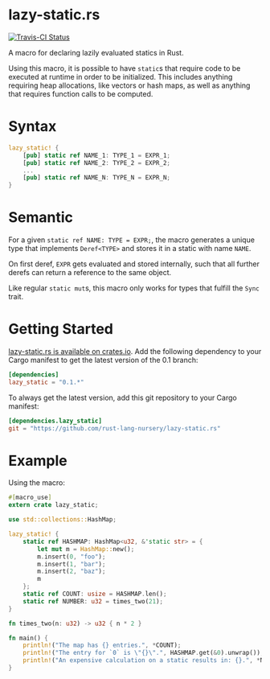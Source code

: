 lazy-static.rs
==============

[![Travis-CI Status](https://travis-ci.org/rust-lang-nursery/lazy-static.rs.svg?branch=master)](https://travis-ci.org/rust-lang-nursery/lazy-static.rs)

A macro for declaring lazily evaluated statics in Rust.

Using this macro, it is possible to have `static`s that require code to be
executed at runtime in order to be initialized.
This includes anything requiring heap allocations, like vectors or hash maps,
as well as anything that requires function calls to be computed.

# Syntax

```rust
lazy_static! {
    [pub] static ref NAME_1: TYPE_1 = EXPR_1;
    [pub] static ref NAME_2: TYPE_2 = EXPR_2;
    ...
    [pub] static ref NAME_N: TYPE_N = EXPR_N;
}
```

# Semantic

For a given `static ref NAME: TYPE = EXPR;`, the macro generates a
unique type that implements `Deref<TYPE>` and stores it in a static with name `NAME`.

On first deref, `EXPR` gets evaluated and stored internally, such that all further derefs
can return a reference to the same object.

Like regular `static mut`s, this macro only works for types that fulfill the `Sync`
trait.

# Getting Started

[lazy-static.rs is available on crates.io](https://crates.io/crates/lazy_static).
Add the following dependency to your Cargo manifest to get the latest version of the 0.1 branch:

```toml
[dependencies]
lazy_static = "0.1.*"
```

To always get the latest version, add this git repository to your
Cargo manifest:

```toml
[dependencies.lazy_static]
git = "https://github.com/rust-lang-nursery/lazy-static.rs"
```
# Example

Using the macro:

```rust
#[macro_use]
extern crate lazy_static;

use std::collections::HashMap;

lazy_static! {
    static ref HASHMAP: HashMap<u32, &'static str> = {
        let mut m = HashMap::new();
        m.insert(0, "foo");
        m.insert(1, "bar");
        m.insert(2, "baz");
        m
    };
    static ref COUNT: usize = HASHMAP.len();
    static ref NUMBER: u32 = times_two(21);
}

fn times_two(n: u32) -> u32 { n * 2 }

fn main() {
    println!("The map has {} entries.", *COUNT);
    println!("The entry for `0` is \"{}\".", HASHMAP.get(&0).unwrap());
    println!("An expensive calculation on a static results in: {}.", *NUMBER);
}
```

